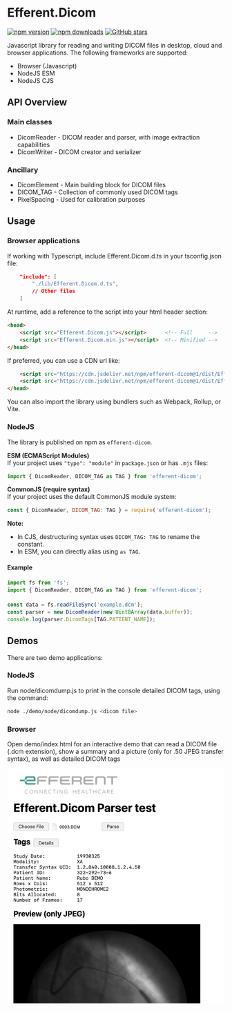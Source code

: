 # Efferent.Dicom
[![npm version](https://img.shields.io/npm/v/efferent-dicom.svg)](https://www.npmjs.com/package/efferent-dicom)
[![npm downloads](https://img.shields.io/npm/dm/efferent-dicom.svg)](https://www.npmjs.com/package/efferent-dicom)
[![GitHub stars](https://img.shields.io/github/stars/Efferent-Health/dicom.svg?style=social&label=Star)](https://github.com/Efferent-Health/dicom)

Javascript library for reading and writing DICOM files in desktop, cloud and browser applications.
The following frameworks are supported:
- Browser (Javascript)
- NodeJS ESM
- NodeJS CJS

## API Overview

### Main classes
- DicomReader - DICOM reader and parser, with image extraction capabilities
- DicomWriter - DICOM creator and serializer

### Ancillary
- DicomElement - Main building block for DICOM files
- DICOM_TAG - Collection of commonly used DICOM tags
- PixelSpacing - Used for calibration purposes

## Usage

### Browser applications
If working with Typescript, include Efferent.Dicom.d.ts in your tsconfig.json file:
````json
    "include": [
        "./lib/Efferent.Dicom.d.ts",
        // Other files
    ]
````

At runtime, add a reference to the script into your html header section:
````html
<head>
    <script src="Efferent.Dicom.js"></script>      <!-- Full     -->
    <script src="Efferent.Dicom.min.js"></script>  <!-- Minified -->
</head>
````
If preferred, you can use a CDN url like:
````html
    <script src="https://cdn.jsdelivr.net/npm/efferent-dicom@1/dist/Efferent.Dicom.js"></script>      <!-- Full     -->
    <script src="https://cdn.jsdelivr.net/npm/efferent-dicom@1/dist/Efferent.Dicom.min.js"></script>  <!-- Minified -->
</head>
````

You can also import the library using bundlers such as Webpack, Rollup, or Vite.

### NodeJS
The library is published on npm as `efferent-dicom`.

**ESM (ECMAScript Modules)**  
If your project uses `"type": "module"` in `package.json` or has `.mjs` files:
```js
import { DicomReader, DICOM_TAG as TAG } from 'efferent-dicom';
```

**CommonJS (require syntax)**  
If your project uses the default CommonJS module system:
```js
const { DicomReader, DICOM_TAG: TAG } = require('efferent-dicom');
```

**Note:**  
- In CJS, destructuring syntax uses `DICOM_TAG: TAG` to rename the constant.  
- In ESM, you can directly alias using `as TAG`.

#### Example
```js
import fs from 'fs';
import { DicomReader, DICOM_TAG as TAG } from 'efferent-dicom';

const data = fs.readFileSync('example.dcm');
const parser = new DicomReader(new Uint8Array(data.buffer));
console.log(parser.DicomTags[TAG.PATIENT_NAME]);
```

## Demos

There are two demo applications:

### NodeJS
Run node/dicomdump.js to print in the console detailed DICOM tags, using the command:
````sh
node ./demo/node/dicomdump.js <dicom file>
````

### Browser
Open demo/index.html for an interactive demo that can read a DICOM file (.dcm extension), show a summary and a picture (only for .50 JPEG transfer syntax), as well as detailed DICOM tags

![alt text](demo/html/image.png)